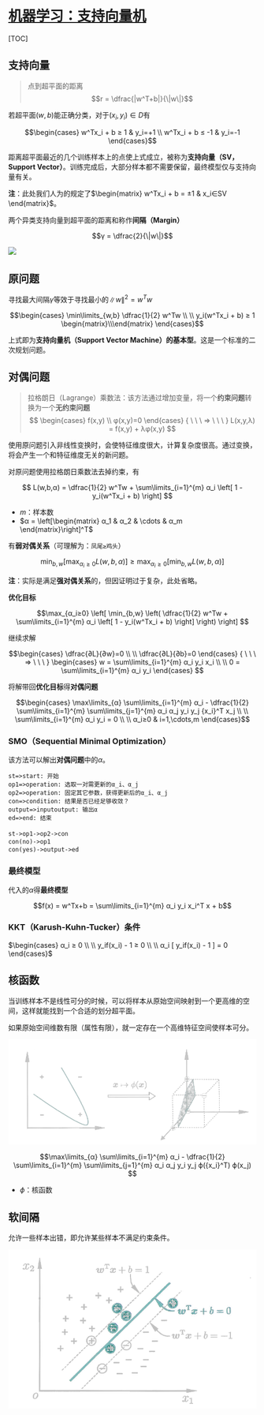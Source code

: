 <link rel='stylesheet' href='../../style/index.css'>
<script src='../../style/index.js'></script>

# [机器学习：支持向量机](./index.html)

[TOC]

## 支持向量

>点到超平面的距离
>$$r = \dfrac{|w^T+b|}{\|w\|}$$

若超平面$(w,b)$能正确分类，对于$(x_i,y_i)∈D$有

$$\begin{cases}
    w^Tx_i + b ≥  1 & y_i=+1
\\  w^Tx_i + b ≤ -1 & y_i=-1
\end{cases}$$

距离超平面最近的几个训练样本上的点使上式成立，被称为**支持向量（SV，Support Vector）**。训练完成后，大部分样本都不需要保留，最终模型仅与支持向量有关。

**注**：此处我们人为的规定了$\begin{matrix}
    w^Tx_i + b = ±1 & x_i∈SV
\end{matrix}$。

两个异类支持向量到超平面的距离和称作**间隔（Margin）**

$$γ = \dfrac{2}{\|w\|}$$

![](./images/svm_γ.png)

## 原问题

寻找最大间隔$γ$等效于寻找最小的$\|w\|^2 = w^Tw$

$$\begin{cases}
    \min\limits_{w,b} \dfrac{1}{2} w^Tw
\\
\\  y_i(w^Tx_i + b) ≥ 1 \begin{matrix}\\\end{matrix}
\end{cases}$$

上式即为**支持向量机（Support Vector Machine）的基本型**。这是一个标准的二次规划问题。

## 对偶问题

>拉格朗日（Lagrange）乘数法：该方法通过增加变量，将一个**约束问题**转换为一个**无约束问题**
>$$
    \begin{cases}
        f(x,y)
    \\  φ(x,y)=0
    \end{cases}
    { \ \ \ ⇒ \ \ \ }
    L(x,y,λ) = f(x,y) + λφ(x,y)
$$

使用原问题引入非线性变换时，会使特征维度很大，计算复杂度很高。通过变换，将会产生一个和特征维度无关的新问题。

对原问题使用拉格朗日乘数法去掉约束，有

$$
    L(w,b,α) = 
        \dfrac{1}{2} w^Tw + 
        \sum\limits_{i=1}^{m} α_i \left[
            1 - y_i(w^Tx_i + b)
        \right]
$$

- $m$：样本数
- $α = \left[\begin{matrix}
    α_1 & α_2 & \cdots & α_m
\end{matrix}\right]^T$

有**弱对偶关系**（可理解为：`凤尾≥鸡头`）

$$
    \min_{b,w} \left[
        \max_{α_i≥0} L(w,b,α)
    \right]
    ≥
    \max_{α_i≥0} \left[
         \min_{b,w} L(w,b,α)
    \right]
$$

**注**：实际是满足**强对偶关系**的，但因证明过于复杂，此处省略。

**优化目标**

$$\max_{α_i≥0} \left[
    \min_{b,w} \left(
        \dfrac{1}{2} w^Tw + 
        \sum\limits_{i=1}^{m} α_i \left[
            1 - y_i(w^Tx_i + b)
        \right]
    \right)
\right]
$$

继续求解

$$\begin{cases}
    \dfrac{∂L}{∂w}=0
\\
\\  \dfrac{∂L}{∂b}=0
\end{cases}
{ \ \ \ ⇒ \ \ \ }
\begin{cases}
    w = \sum\limits_{i=1}^{m} α_i y_i x_i
\\
\\  0 = \sum\limits_{i=1}^{m} α_i y_i
\end{cases} 
$$

将解带回**优化目标**得**对偶问题**

$$\begin{cases}
    \max\limits_{α}
        \sum\limits_{i=1}^{m} α_i
        -
        \dfrac{1}{2} \sum\limits_{i=1}^{m} \sum\limits_{j=1}^{m}
            α_i α_j y_i y_j {x_i}^T x_j
\\
\\  \sum\limits_{i=1}^{m} α_i y_i = 0
\\
\\  α_i≥0 & i=1,\cdots,m
\end{cases}$$

### SMO（Sequential Minimal Optimization）

该方法可以解出**对偶问题**中的$α$。

```flow
st=>start: 开始
op1=>operation: 选取一对需更新的α_i、α_j
op2=>operation: 固定其它参数，获得更新后的α_i、α_j
con=>condition: 结果是否已经足够收敛？
output=>inputoutput: 输出α
ed=>end: 结束

st->op1->op2->con
con(no)->op1
con(yes)->output->ed
```

### 最终模型

代入的$α$得**最终模型**

$$f(x) = w^Tx+b = \sum\limits_{i=1}^{m} α_i y_i x_i^T x + b$$

### KKT（Karush-Kuhn-Tucker）条件

$\begin{cases}
    α_i ≥ 0
\\
\\  y_if(x_i) - 1 ≥ 0
\\
\\  α_i [ y_if(x_i) - 1 ] = 0
\end{cases}$

## 核函数

当训练样本不是线性可分的时候，可以将样本从原始空间映射到一个更高维的空间，这样就能找到一个合适的划分超平面。

如果原始空间维数有限（属性有限），就一定存在一个高维特征空间使样本可分。

![](./images/svm_core.png)



$$\max\limits_{α}
    \sum\limits_{i=1}^{m} α_i
    -
    \dfrac{1}{2} \sum\limits_{i=1}^{m} \sum\limits_{j=1}^{m}
        α_i α_j y_i y_j ϕ({x_i}^T) ϕ(x_j)
$$

- $ϕ$：核函数

## 软间隔

允许一些样本出错，即允许某些样本不满足约束条件。

![](./images/svm_soft.png)